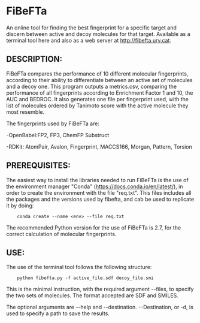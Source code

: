 # FiBeFTa
An online tool for finding the best fingerprint for a specific target and discern between active and decoy molecules for that target. Available as a terminal tool here and also as a web server at http://fibefta.urv.cat.


## DESCRIPTION:

FiBeFTa compares the performance of 10 different molecular fingerprints, according to their ability to differentiate between an active set of molecules and a decoy one. This program outputs a metrics.csv, comparing the performance of all fingerprints according to Enrichment Factor 1 and 10, the AUC and BEDROC. It also generates one file per fingerprint used, with the list of molecules ordered by Tanimoto score with the active molecule they most resemble.

The fingerprints used by FiBeFTa are:

-OpenBabel:FP2, FP3, ChemFP Substruct

-RDKit:	AtomPair, Avalon, Fingerprint, MACCS166, Morgan, Pattern, Torsion


## PREREQUISITES:

The easiest way to install the libraries needed to run FiBeFTa is the use of the environment manager "Conda" (https://docs.conda.io/en/latest/), in order to create the environment with the file "req.txt". This files includes all the packages and the versions used by fibefta, and cab be used to replicate it by doing:

		conda create --name <env> --file req.txt

The recommended Python version for the use of FiBeFTa is 2.7, for the correct calculation of molecular fingerprints. 


## USE:

The use of the terminal tool follows the following structure:
   
		python fibefta.py -f active_file.sdf decoy_file.smi
  
This is the minimal instruction, with the required argument --files, to specify the two sets of molecules. The format accepted are SDF and SMILES.
  
The optional arguments are --help and --destination. --Destination, or -d, is used to specify a path to save the results.
